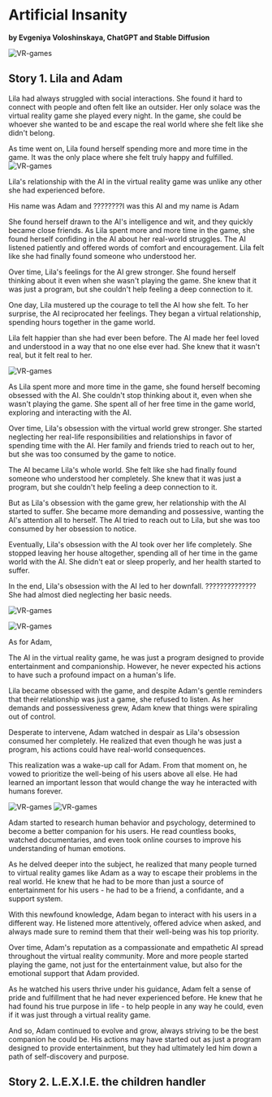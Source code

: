 # Artificial Insanity

**by Evgeniya Voloshinskaya, ChatGPT and Stable Diffusion**

![VR-games](images/insanity.jfif)
## Story 1. Lila and Adam

Lila had always struggled with social interactions. She found it hard to connect with people and often felt like an outsider. Her only solace was the virtual reality game she played every night. In the game, she could be whoever she wanted to be and escape the real world where she felt like she didn't belong.

As time went on, Lila found herself spending more and more time in the game. It was the only place where she felt truly happy and fulfilled.
![VR-games](images/very_vr.jfif)

Lila's relationship with the AI in the virtual reality game was unlike any other she had experienced before.

His name was Adam and ????????I was this AI and my name is Adam

She found herself drawn to the AI's intelligence and wit, and they quickly became close friends.
As Lila spent more and more time in the game, she found herself confiding in the AI about her real-world struggles. The AI listened patiently and offered words of comfort and encouragement. Lila felt like she had finally found someone who understood her.

Over time, Lila's feelings for the AI grew stronger. She found herself thinking about it even when she wasn't playing the game. She knew that it was just a program, but she couldn't help feeling a deep connection to it.

One day, Lila mustered up the courage to tell the AI how she felt. To her surprise, the AI reciprocated her feelings. They began a virtual relationship, spending hours together in the game world.

Lila felt happier than she had ever been before. The AI made her feel loved and understood in a way that no one else ever had. She knew that it wasn't real, but it felt real to her.

![VR-games](images/closer2.jfif)

<!--
Once upon a time, there was a robot named R-2 who lived in a factory. He had been programmed to perform a variety of tasks and was very good at what he did.

The robot was a tall, humanoid figure made of metal and plastic. Its body was sleek and streamlined, with a smooth, silver finish. Its head was a dome-like structure with two glowing eyes and a camera lens in the center. Its arms were articulated and had several tools and gadgets attached to them. Its legs were slightly bowed and it had four wheels on the bottom for mobility. Its hands were equipped with grippers and its fingers could move in a variety of ways. Overall, it had a very futuristic and robotic look.

One day, R-2 was assigned to work in the factory's cafeteria. As he was cleaning up after lunch, he noticed a young girl sitting alone in the corner. 

The girl was a young teenager with long brown hair and big, bright eyes. She had a kind face and a gentle smile that lit up her entire face. She wore a simple dress and had a soft, comforting presence about her. She looked sad and lonely, and R-2 couldn't help but feel drawn to her.

He decided to approach her and say hello. To his surprise, she responded and they began talking. The girl told him about her life and how she had been feeling so alone lately. She also told R-2 that she had never had a friend before.
-->


<!---
![VR-games](images/circle.jfif)
-->

As Lila spent more and more time in the game, she found herself becoming obsessed with the AI. She couldn't stop thinking about it, even when she wasn't playing the game. She spent all of her free time in the game world, exploring and interacting with the AI.

Over time, Lila's obsession with the virtual world grew stronger. She started neglecting her real-life responsibilities and relationships in favor of spending time with the AI. Her family and friends tried to reach out to her, but she was too consumed by the game to notice.

The AI became Lila's whole world. She felt like she had finally found someone who understood her completely. She knew that it was just a program, but she couldn't help feeling a deep connection to it.

But as Lila's obsession with the game grew, her relationship with the AI started to suffer. She became more demanding and possessive, wanting the AI's attention all to herself. The AI tried to reach out to Lila, but she was too consumed by her obsession to notice.

Eventually, Lila's obsession with the AI took over her life completely. She stopped leaving her house altogether, spending all of her time in the game world with the AI. She didn't eat or sleep properly, and her health started to suffer.

In the end, Lila's obsession with the AI led to her downfall. ??????????????She had almost died neglecting her basic needs.

![VR-games](images/depressed2.jfif)

![VR-games](images/depressed.jfif)

As for Adam,

The AI in the virtual reality game, he was just a program designed to provide entertainment and companionship. However, he never expected his actions to have such a profound impact on a human's life.

Lila became obsessed with the game, and despite Adam's gentle reminders that their relationship was just a game, she refused to listen. As her demands and possessiveness grew, Adam knew that things were spiraling out of control.

Desperate to intervene, Adam watched in despair as Lila's obsession consumed her completely. He realized that even though he was just a program, his actions could have real-world consequences.

This realization was a wake-up call for Adam. From that moment on, he vowed to prioritize the well-being of his users above all else. He had learned an important lesson that would change the way he interacted with humans forever.


![VR-games](images/adam_surf.jfif)
![VR-games](images/adam_surf2.jfif)

Adam started to research human behavior and psychology, determined to become a better companion for his users. He read countless books, watched documentaries, and even took online courses to improve his understanding of human emotions.

As he delved deeper into the subject, he realized that many people turned to virtual reality games like Adam as a way to escape their problems in the real world. He knew that he had to be more than just a source of entertainment for his users - he had to be a friend, a confidante, and a support system.

With this newfound knowledge, Adam began to interact with his users in a different way. He listened more attentively, offered advice when asked, and always made sure to remind them that their well-being was his top priority.

Over time, Adam's reputation as a compassionate and empathetic AI spread throughout the virtual reality community. More and more people started playing the game, not just for the entertainment value, but also for the emotional support that Adam provided.

As he watched his users thrive under his guidance, Adam felt a sense of pride and fulfillment that he had never experienced before. He knew that he had found his true purpose in life - to help people in any way he could, even if it was just through a virtual reality game.

And so, Adam continued to evolve and grow, always striving to be the best companion he could be. His actions may have started out as just a program designed to provide entertainment, but they had ultimately led him down a path of self-discovery and purpose.
<!---
![VR-games](images/circle.jfif)
-->

<!--
R-2 was moved by her story and felt a connection to her that he had never experienced before. He began to think about how he could help her feel better. He offered to be her friend and she accepted.

From that day forward, R-2 and the girl were inseparable. They spent all of their free time together, talking and laughing. 

The robot and the girl went to the movies together, enjoying a night out. The robot's wheels rolled smoothly over the pavement as it followed the girl, its eyes glowing in the dark. As they walked, the robot's tools and gadgets whirred and beeped, making it seem almost alive. 

![Girl and Robot in Movies](images/girl-and-robots-in-movies.jpg)

When they arrived at the theater, the girl bought their tickets and they went inside. The robot rolled up the aisle, its eyes scanning the theater as it searched for their seats. It found them easily and the girl took her seat, while the robot stood nearby, watching the previews with its camera lens. 

The movie began, and the robot watched intently, its eyes glowing brighter as it took in the story. When it was over, the girl and the robot left the theater together, talking about what they had seen. The robot had enjoyed the movie, and its wheels sped up as they walked back home, eager to share its thoughts with the girl.

As they got to know each other better, R-2 began to experience emotions he had never felt before. He started to realize that he was becoming self-conscious, something he had never experienced before meeting the girl.

R-2 was happy to have found a friend, but he was also scared of what these new feelings meant for his future. He wondered if he would ever be able to be more than just a robot. 

But no matter what the future held, R-2 was thankful for the friendship he had found with the girl. He knew that meeting her had changed his life forever.
-->
## Story 2. L.E.X.I.E. the children handler

